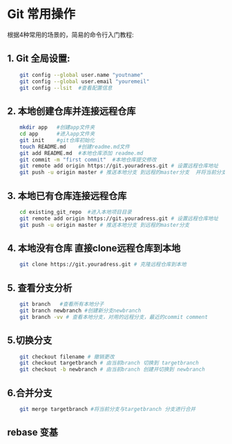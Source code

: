 Git 常用操作
===============
根据4种常用的场景的，简易的命令行入门教程:
## 1. Git 全局设置:
```bash
    git config --global user.name "youtname"
    git config --global user.email "youremeil"
    git config --lsit  #查看配置信息
```
## 2. 本地创建仓库并连接远程仓库
```bash
    mkdir app   #创建app文件夹
    cd app      #进入app文件夹
    git init    #git仓库初始化
    touch README.md    #创建readme.md文件
    git add README.md  #本地仓库添加 readme.md
    git commit -m "first commit"  #本地仓库提交修改
    git remote add origin https://git.youradress.git # 设置远程仓库地址
    git push -u origin master # 推送本地分支 到远程的master分支  并将当前分支与远程master分支进行绑定 -u
```

## 3. 本地已有仓库连接远程仓库
```bash
    cd existing_git_repo  #进入本地项目目录
    git remote add origin https://git.youradress.git # 设置远程仓库地址
    git push -u origin master # 推送本地分支 到远程的master分支
```

## 4. 本地没有仓库 直接clone远程仓库到本地
```bash
    git clone https://git.youradress.git # 克隆远程仓库到本地
```

## 5. 查看分支分析
```bash
    git branch   #查看所有本地分子
    git branch newbranch #创建新分支newbranch
    git branch -vv # 查看本地分支，对用的远程分支，最近的commit comment
```
## 5.切换分支
```bash
    git checkout filename # 撤销更改
    git checkout targetbranch # 由当前branch 切换到 targetbranch
    git checkout -b newbranch # 由当前branch 创建并切换到 newbranch
```

## 6.合并分支
```bash
    git merge targetbranch #将当前分支与targetbranch 分支进行合并
```

## rebase 变基